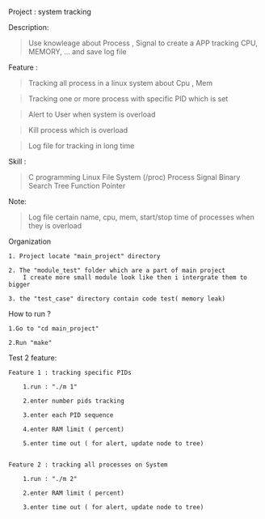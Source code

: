 Project : system tracking 

Description: 
> Use knowleage about Process , Signal to create a APP tracking CPU, MEMORY, ... and save 
    log file

Feature : 
> Tracking all process in a linux system about Cpu , Mem

> Tracking one or more process with specific PID which is set 

> Alert to User when system is overload

> Kill process which is overload 

> Log file for tracking in long time 

Skill :
> C programming
> Linux File System (/proc)
> Process 
> Signal 
> Binary Search Tree
> Function Pointer

Note:
> Log file certain name, cpu, mem, start/stop time of processes when they is overload

Organization 

	1. Project locate "main_project" directory
	
	2. The "module_test" folder which are a part of main project
		I create more small module look like then i intergrate them to bigger 
	
	3. the "test_case" directory contain code test( memory leak)

 How to run ?

	1.Go to "cd main_project"
	
	2.Run "make"

Test 2 feature:

	Feature 1 : tracking specific PIDs
	
		1.run : "./m 1"
		
		2.enter number pids tracking 
		
		3.enter each PID sequence 
		
		4.enter RAM limit ( percent)
		
		5.enter time out ( for alert, update node to tree)

	
	Feature 2 : tracking all processes on System

		1.run : "./m 2"

		2.enter RAM limit ( percent)

		3.enter time out ( for alert, update node to tree)
